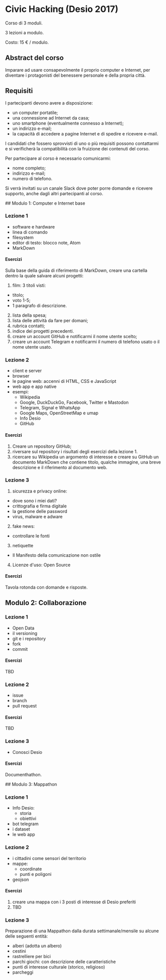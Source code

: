 # Civic Hacking (Desio 2017)

Corso di 3 moduli.

3 lezioni a modulo.

Costo: 15 € / modulo.

## Abstract del corso

Imparare ad usare consapevolmente il proprio computer e Internet, per diventare i protagonisti del benessere personale e della propria città.

## Requisiti

I partecipanti devono avere a disposizione:

- un computer portatile;
- una connessione ad Internet da casa;
- uno smartphone (eventualmente connesso a Internet);
- un indirizzo e-mail;
- la capacità di accedere a pagine Internet e di spedire e ricevere e-mail.

I candidati che fossero sprovvisti di uno o più requisiti possono contattarmi e si verificherà la compatibilità con la fruizione dei contenuti del corso.

Per partecipare al corso è necessario comunicarmi:

- nome completo;
- indirizzo e-mail;
- numero di telefono.

Si verrà invitati su un canale Slack dove poter porre domande e ricevere supporto, anche dagli altri partecipanti al corso.

## Modulo 1: Computer e Internet base

### Lezione 1

- software e hardware
- linea di comando
- filesystem
- editor di testo: blocco note, Atom
- MarkDown

#### Esercizi

Sulla base della guida di riferimento di MarkDown, creare una cartella dentro la quale salvare alcuni progetti:

1. film: 3 titoli visti:
  - titolo;
  - voto 1-5;
  - 1 paragrafo di descrizione.
2. lista della spesa;
3. lista delle attività da fare per domani;
4. rubrica contatti;
5. indice dei progetti precedenti.
6. creare un account GitHub e notificarmi il nome utente scelto;
7. creare un account Telegram e notificarmi il numero di telefono usato o il nome utente usato.

### Lezione 2

- client e server
- browser
- le pagine web: accenni di HTML, CSS e JavaScript
- web app e app native
- esempi:
  - Wikipedia
  - Google, DuckDuckGo, Facebook, Twitter e Mastodon
  - Telegram, Signal e WhatsApp
  - Google Maps, OpenStreetMap e umap
  - Info Desio
  - GitHub

#### Esercizi

1. Creare un repository GitHub;
2. riversare sul repository i risultati degli esercizi della lezione 1.
3. ricercare su Wikipedia un argomento di interesse e creare su GitHub un documento MarkDown che contiene titolo, qualche immagine, una breve descrizione e il riferimento al documento web.

### Lezione 3

1. sicurezza e privacy online:
  - dove sono i miei dati?
  - crittografia e firma digitale
  - la gestione delle password
  - virus, malware e adware
2. fake news:
  - controllare le fonti
3. netiquette
  - Il Manifesto della comunicazione non ostile
4. Licenze d'uso: Open Source

#### Esercizi

Tavola rotonda con domande e risposte.

## Modulo 2: Collaborazione

### Lezione 1

- Open Data
- il versioning
- git e i repository
- fork
- commit

#### Esercizi

TBD

### Lezione 2

- issue
- branch
- pull request

#### Esercizi

TBD

### Lezione 3

- Conosci Desio

#### Esercizi

Documenthathon.

## Modulo 3: Mappathon

### Lezione 1

- Info Desio:
  - storia
  - obiettivi
- bot telegram
- i dataset
- le web app

### Lezione 2

- i cittadini come sensori del territorio
- mappe:
  - coordinate
  - punti e poligoni
- geojson

#### Esercizi

1. creare una mappa con i 3 posti di interesse di Desio preferiti
2. TBD

### Lezione 3

Preparazione di una Mappathon dalla durata settimanale/mensile su alcune delle seguenti entità:

- alberi (adotta un albero)
- cestini
- rastrelliere per bici
- parchi giochi: con descrizione delle caratteristiche
- punti di interesse culturale (storico, religioso)
- parcheggi
